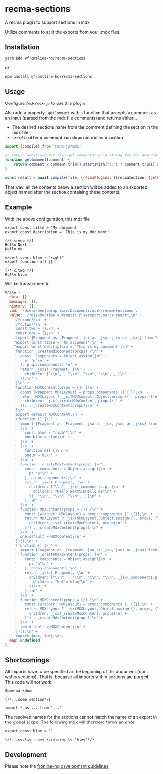 # recma-sections
A recma plugin to support sections in mdx

Utilize comments to split the exports from your .mdx files.

## Installation

```bash
yarn add @frontline-hq/recma-sections
```

or

```bash
npm install @frontline-hq/recma-sections
```

## Usage

Configure `@mdx/mdx-js` to use this plugin.

Also add a property `.getComment` with a function that accepts a comment as an input (parsed from the mdx file comments) and returns either...

- The desired sections name from the comment defining the section in the mdx file
- `undefined` for a comment that does not define a section

```js
import {compile} from '@mdx-js/mdx'

// return undefined for "illegal comments" or a string for the description to be used from the comment.
function getComment(comment) {
    return comment ? comment.trim().startsWith("c:") ? comment.trim().slice(2) : undefined : undefined
}

const result = await compile(file, {recmaPlugins: [[recmaSection, {getComment: getComment}]]})
```

That way, all the contents below a section will be added to an exported object named after the section containing these contents.

## Example

With the above configuration, this mdx file

```mdx
export const title = 'My document'
export const description = 'This is my document'

{/* c:one */}
Hello Next
Hello me

export const blue = "right"
export function m() {}

{/* c:two */}
Hello blue
```

Will be transformed to

```js
VFile {
  data: {},
  messages: [],
  history: [],
  cwd: '/Users/benjaminpreiss/Documents/work/recma-sections',
  value: '/*@jsxRuntime automatic @jsxImportSource react*/\n' +
    '/*c:one*/\n' +
    '/*c:two*/\n' +
    'const two = {};\n' +
    'const one = {};\n' +
    'import {Fragment as _Fragment, jsx as _jsx, jsxs as _jsxs} from "react/jsx-runtime";\n' +
    "export const title = 'My document';\n" +
    "export const description = 'This is my document';\n" +
    'function _createMdxContent(props) {\n' +
    '  const _components = Object.assign({\n' +
    '    p: "p"\n' +
    '  }, props.components);\n' +
    '  return _jsxs(_Fragment, {\n' +
    '    children: ["\\n", , "\\n", "\\n", "\\n", , ]\n' +
    '  });\n' +
    '}\n' +
    'function MDXContent(props = {}) {\n' +
    '  const {wrapper: MDXLayout} = props.components || ({});\n' +
    '  return MDXLayout ? _jsx(MDXLayout, Object.assign({}, props, {\n' +
    '    children: _jsx(_createMdxContent, props)\n' +
    '  })) : _createMdxContent(props);\n' +
    '}\n' +
    'export default MDXContent;\n' +
    '(function () {\n' +
    '  import {Fragment as _Fragment, jsx as _jsx, jsxs as _jsxs} from "react/jsx-runtime";\n' +
    '  {\n' +
    '    const blue = "right";\n' +
    '    one.blue = blue;\n' +
    '  }\n' +
    '  {\n' +
    '    function m() {}\n' +
    '    one.m = m;\n' +
    '  }\n' +
    '  function _createMdxContent(props) {\n' +
    '    const _components = Object.assign({\n' +
    '      p: "p"\n' +
    '    }, props.components);\n' +
    '    return _jsxs(_Fragment, {\n' +
    '      children: ["\\n", _jsx(_components.p, {\n' +
    '        children: "Hello Next\\nHello me"\n' +
    '      }), "\\n", "\\n", "\\n", , ]\n' +
    '    });\n' +
    '  }\n' +
    '  function MDXContent(props = {}) {\n' +
    '    const {wrapper: MDXLayout} = props.components || ({});\n' +
    '    return MDXLayout ? _jsx(MDXLayout, Object.assign({}, props, {\n' +
    '      children: _jsx(_createMdxContent, props)\n' +
    '    })) : _createMdxContent(props);\n' +
    '  }\n' +
    '  one.default = MDXContent;\n' +
    '})();\n' +
    '(function () {\n' +
    '  import {Fragment as _Fragment, jsx as _jsx, jsxs as _jsxs} from "react/jsx-runtime";\n' +
    '  function _createMdxContent(props) {\n' +
    '    const _components = Object.assign({\n' +
    '      p: "p"\n' +
    '    }, props.components);\n' +
    '    return _jsxs(_Fragment, {\n' +
    '      children: ["\\n", , "\\n", "\\n", "\\n", _jsx(_components.p, {\n' +
    '        children: "Hello blue"\n' +
    '      })]\n' +
    '    });\n' +
    '  }\n' +
    '  function MDXContent(props = {}) {\n' +
    '    const {wrapper: MDXLayout} = props.components || ({});\n' +
    '    return MDXLayout ? _jsx(MDXLayout, Object.assign({}, props, {\n' +
    '      children: _jsx(_createMdxContent, props)\n' +
    '    })) : _createMdxContent(props);\n' +
    '  }\n' +
    '  two.default = MDXContent;\n' +
    '})();\n' +
    'export {one, two};\n',
  map: undefined
}
```

## Shortcomings

All imports have to be specified at the beginning of the document (not within sections). That is, because all imports within sections are purged. This code will not work:

```mdx
Some markdown

{/*...some section*/}

import * as ... from "..."
```

The resolved names for the sections cannot match the name of an export in the global scope. The following mdx will therefore throw an error

```mdx
export const blue = ""

{/*...section name resolving to "blue"*/}
```

## Development

Please note the [fronline-hq development guidelines](https://github.com/frontline-hq/developer-guidelines)